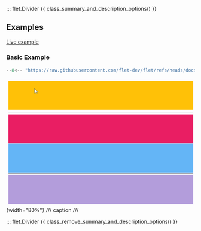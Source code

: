 ::: flet.Divider
{{ class_summary_and_description_options() }}

## Examples

[Live example](https://flet-controls-gallery.fly.dev/layout/divider)

### Basic Example

```python
--8<-- "https://raw.githubusercontent.com/flet-dev/flet/refs/heads/docs/sdk/python/examples/controls/divider/basic.py"
```

![basic](https://raw.githubusercontent.com/flet-dev/flet/docs/sdk/python/examples/controls/divider/media/basic.png){width="80%"}
/// caption
///

::: flet.Divider
{{ class_remove_summary_and_description_options() }}
